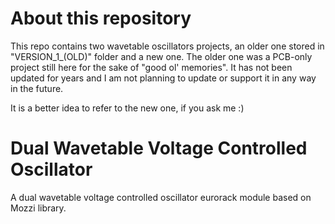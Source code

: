 # About this repository
This repo contains two wavetable oscillators projects, an older one stored in "VERSION_1_(OLD)" folder and a new one. The older one was a PCB-only project still here for the sake of "good ol' memories". It has not been updated for years and I am not planning to update or support it in any way in the future.

It is a better idea to refer to the new one, if you ask me :)

# Dual Wavetable Voltage Controlled Oscillator
A dual wavetable voltage controlled oscillator eurorack module based on Mozzi library.
